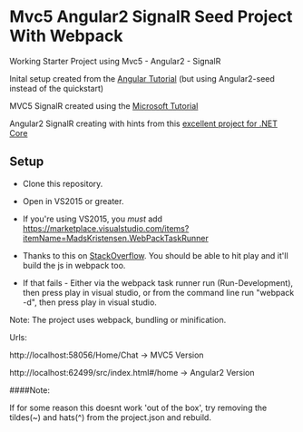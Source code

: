 # Mvc5 Angular2 SignalR Seed Project With Webpack

Working Starter Project using Mvc5 - Angular2 - SignalR

Inital setup created from the [Angular Tutorial](https://angular.io/docs/ts/latest/cookbook/visual-studio-2015.html) (but using Angular2-seed instead of the quickstart)

MVC5 SignalR created using the [Microsoft Tutorial](https://docs.microsoft.com/en-us/aspnet/signalr/overview/getting-started/tutorial-getting-started-with-signalr-and-mvc)

Angular2 SignalR creating with hints from this [excellent project for .NET Core](https://github.com/FabianGosebrink/ASPNETCore-Angular-SignalR-Typescript)


## Setup

- Clone this repository.
- Open in VS2015 or greater.
- If you're using VS2015, you *must* add https://marketplace.visualstudio.com/items?itemName=MadsKristensen.WebPackTaskRunner

- Thanks to this on [StackOverflow](http://stackoverflow.com/a/36374413/852806). You should be able to hit play and it'll build the js in webpack too.

- If that fails - Either via the webpack task runner run (Run-Development), then press play in visual studio, or from the command line run "webpack -d", then press play in visual studio.


Note: The project uses webpack, bundling or minification.

Urls:

http://localhost:58056/Home/Chat -> MVC5 Version

http://localhost:62499/src/index.html#/home -> Angular2 Version


####Note:

If for some reason this doesnt work 'out of the box', try removing the tildes(~) and hats(^) from the project.json and rebuild.


